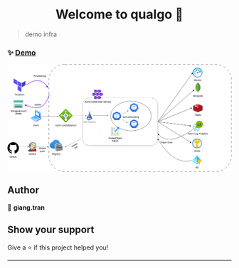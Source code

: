 <h1 align="center">Welcome to qualgo 👋</h1>
<p>
</p>

> demo infra

### ✨ [Demo](https://shop.yanyicivic.com)

<p align="center">
  <img width="700" align="center" src="images/demo.drawio.png" alt="demo"/>
</p>


## Author

👤 **giang.tran**


## Show your support

Give a ⭐️ if this project helped you!

***
